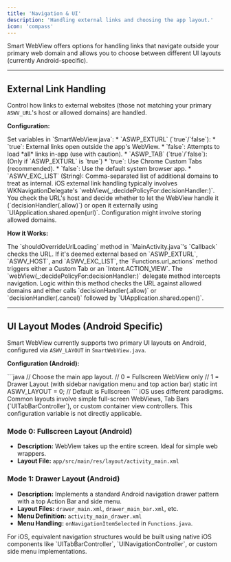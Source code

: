 ```yaml
---
title: 'Navigation & UI'
description: 'Handling external links and choosing the app layout.'
icon: 'compass'
---
```


Smart WebView offers options for handling links that navigate outside your primary web domain and allows you to choose between different UI layouts (currently Android-specific).

---

## External Link Handling

Control how links to external websites (those not matching your primary `ASWV_URL`'s host or allowed domains) are handled.

**Configuration:**

<Tabs>
 <Tab title="Android">
    Set variables in `SmartWebView.java`:
    *   `ASWP_EXTURL` (`true`/`false`):
        *   `true`: External links open outside the app's WebView.
        *   `false`: Attempts to load *all* links in-app (use with caution).
    *   `ASWP_TAB` (`true`/`false`): (Only if `ASWP_EXTURL` is `true`)
        *   `true`: Use Chrome Custom Tabs (recommended).
        *   `false`: Use the default system browser app.
    *   `ASWV_EXC_LIST` (String): Comma-separated list of additional domains to treat as internal.
 </Tab>
 <Tab title="iOS">
    iOS external link handling typically involves WKNavigationDelegate's `webView(_:decidePolicyFor:decisionHandler:)`. You check the URL's host and decide whether to let the WebView handle it (`decisionHandler(.allow)`) or open it externally using `UIApplication.shared.open(url)`. Configuration might involve storing allowed domains.
 </Tab>
</Tabs>

**How it Works:**

<Tabs>
 <Tab title="Android">
    The `shouldOverrideUrlLoading` method in `MainActivity.java`'s `Callback` checks the URL. If it's deemed external based on `ASWP_EXTURL`, `ASWV_HOST`, and `ASWV_EXC_LIST`, the `Functions.url_actions` method triggers either a Custom Tab or an `Intent.ACTION_VIEW`.
 </Tab>
 <Tab title="iOS">
    The `webView(_:decidePolicyFor:decisionHandler:)` delegate method intercepts navigation. Logic within this method checks the URL against allowed domains and either calls `decisionHandler(.allow)` or `decisionHandler(.cancel)` followed by `UIApplication.shared.open()`.
 </Tab>
</Tabs>

---

## UI Layout Modes (Android Specific)

Smart WebView currently supports two primary UI layouts on Android, configured via `ASWV_LAYOUT` in `SmartWebView.java`.

**Configuration (Android):**

<Tabs>
 <Tab title="Android">
    ```java
    // Choose the main app layout.
    // 0 = Fullscreen WebView only
    // 1 = Drawer Layout (with sidebar navigation menu and top action bar)
    static int ASWV_LAYOUT = 0; // Default is Fullscreen
    ```
 </Tab>
 <Tab title="iOS">
    iOS uses different paradigms. Common layouts involve simple full-screen WebViews, Tab Bars (`UITabBarController`), or custom container view controllers. This configuration variable is not directly applicable.
 </Tab>
</Tabs>

### Mode 0: Fullscreen Layout (Android)

*   **Description:** WebView takes up the entire screen. Ideal for simple web wrappers.
*   **Layout File:** `app/src/main/res/layout/activity_main.xml`

### Mode 1: Drawer Layout (Android)

*   **Description:** Implements a standard Android navigation drawer pattern with a top Action Bar and side menu.
*   **Layout Files:** `drawer_main.xml`, `drawer_main_bar.xml`, etc.
*   **Menu Definition:** `activity_main_drawer.xml`
*   **Menu Handling:** `onNavigationItemSelected` in `Functions.java`.

<Tip>
For iOS, equivalent navigation structures would be built using native iOS components like `UITabBarController`, `UINavigationController`, or custom side menu implementations.
</Tip>